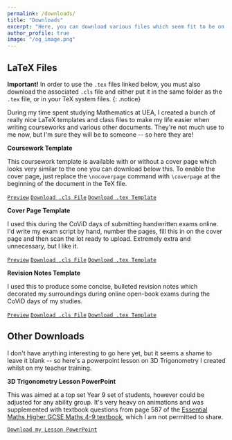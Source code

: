 ```yaml
---
permalink: /downloads/
title: "Downloads"
excerpt: "Here, you can download various files which seem fit to be on my website."
author_profile: true
image: "/og_image.png"
---
```


LaTeX Files
------
**Important!** In order to use the `.tex` files linked below, you must also download the associated `.cls` file and either put it in the same folder as the `.tex` file, or in your TeX system files.
{: .notice}

During my time spent studying Mathematics at UEA, I created a bunch of really nice LaTeX templates and class files to make my life easier when writing courseworks and various other documents. They're not much use to me now, but I'm sure they will be to someone -- so here they are!

**Coursework Template**

This coursework template is available with or without a cover page which looks very similar to the one you can download below this. To enable the cover page, just replace the `\nocoverpage` command with `\coverpage` at the beginning of the document in the TeX file.

[`Preview`](https://shayjordan.co.uk/files/coursework.pdf)    [`Download .cls File`](https://shayjordan.co.uk/files/coursework.cls)    [`Download .tex Template`](https://shayjordan.co.uk/files/coursework.tex)

**Cover Page Template**

I used this during the CoViD days of submitting handwritten exams online. I'd write my exam script by hand, number the pages, fill this in on the cover page and then scan the lot ready to upload. Extremely extra and unnecessary, but I like it. 

[`Preview`](https://shayjordan.co.uk/files/coverpage.pdf)    [`Download .cls File`](https://shayjordan.co.uk/files/coverpage.cls)    [`Download .tex Template`](https://shayjordan.co.uk/files/coverpage.tex)

**Revision Notes Template**

I used this to produce some concise, bulleted revision notes which decorated my surroundings during online open-book exams during the CoViD days of my studies.

[`Preview`](https://shayjordan.co.uk/files/revision.pdf)    [`Download .cls File`](https://shayjordan.co.uk/files/revision.cls)    [`Download .tex Template`](https://shayjordan.co.uk/files/revision.tex)


Other Downloads
------
I don't have anything interesting to go here yet, but it seems a shame to leave it blank -- so here's a powerpoint lesson on 3D Trigonometry I created whilst on my teacher training.

**3D Trigonometry Lesson PowerPoint**

This was aimed at a top set Year 9 set of students, however could be adjusted for any ability group. It's very heavy on animations and was supplemented with textbook questions from page 587 of the [Essential Maths Higher GCSE Maths 4-9 textbook](https://elmwoodeducation.co.uk/product/higher-gcse-maths-4-9/), which I am not permitted to share.

[`Download my Lesson PowerPoint`](https://shayjordan.co.uk/files/3dtrig.pptx)
